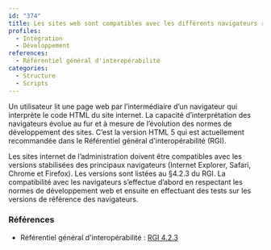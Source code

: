 ```yaml
---
id: "374"
title: Les sites web sont compatibles avec les différents navigateurs recommandés par le Référentiel général d'interopérabilité.
profiles:
  - Intégration
  - Développement
references:
  - Référentiel général d'interopérabilité
categories:
  - Structure
  - Scripts
---
```


Un utilisateur lit une page web par l’intermédiaire d’un navigateur qui interprète le code HTML du site internet. La capacité d’interprétation des navigateurs évolue au fur et à mesure de l’évolution des normes de développement des sites. C’est la version HTML 5 qui est actuellement recommandée dans le Référentiel général d'interopérabilité (RGI).

Les sites internet de l’administration doivent être compatibles avec les versions stabilisées des principaux navigateurs (Internet Explorer, Safari, Chrome et Firefox). Les versions sont listées au §4.2.3 du RGI. La compatibilité avec les navigateurs s’effectue d’abord en respectant les normes de développement web et ensuite en effectuant des tests sur les versions de référence des navigateurs.

### Références

* Référentiel général d'interopérabilité : [RGI 4.2.3](https://references.modernisation.gouv.fr/interoperabilite)
